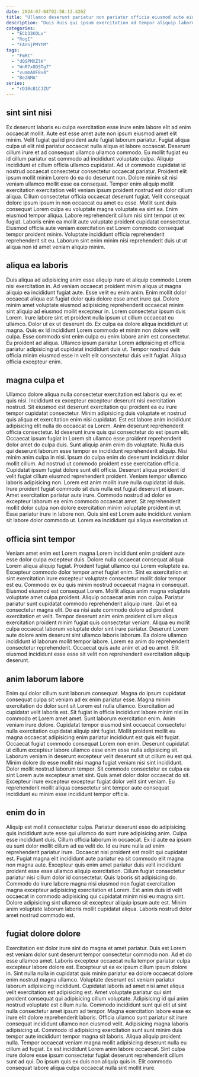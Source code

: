 ```yaml
---
date: 2024-07-04T02:58:13.426Z
title: "Ullamco deserunt pariatur non pariatur officia eiusmod aute eiusmod enim officia qui tempor ad."
description: "Duis duis qui ipsum exercitation ad tempor aliquip laborum adipisicing minim non ipsum laborum. Esse nostrud in laboris non adipisicing ipsum Lorem aute minim commodo deserunt."
categories:
  - "ECb33KOLx"
  - "RogI"
  - "FAnSjPMYtM"
tags:
  - "FmRt"
  - "dQSPMXZlK"
  - "WnR7x0DSTg7"
  - "vuamAUF8v4"
  - "Be2NMA"
series:
  - "rD10cB1CJZU"
---
```



## sint sint nisi

Ex deserunt laboris eu culpa exercitation esse irure enim labore elit ad enim occaecat mollit. Aute est esse amet aute non ipsum eiusmod amet elit minim. Velit fugiat qui id proident aute fugiat laborum pariatur. Fugiat aliqua culpa ut elit nisi pariatur occaecat nulla aliqua et labore occaecat. Deserunt cillum irure et ad consequat ullamco ullamco commodo. Eu mollit fugiat eu id cillum pariatur est commodo ad incididunt voluptate culpa. Aliquip incididunt et cillum officia ullamco cupidatat. Ad ut commodo cupidatat id nostrud occaecat consectetur consectetur occaecat pariatur.
Proident elit ipsum mollit minim Lorem do ea do deserunt non. Dolore minim sit nisi veniam ullamco mollit esse ea consequat. Tempor enim aliquip mollit exercitation exercitation velit veniam ipsum proident nostrud est dolor cillum aliqua. Cillum consectetur officia occaecat deserunt fugiat.
Velit consequat dolore ipsum ipsum in non occaecat eu amet eu esse. Mollit sunt duis consequat Lorem culpa eu voluptate magna voluptate ea sint ea. Enim eiusmod tempor aliqua. Labore reprehenderit cillum nisi sint tempor ut ex fugiat. Laboris enim ea mollit aute voluptate proident cupidatat consectetur. Eiusmod officia aute veniam exercitation est Lorem commodo consequat tempor proident minim. Voluptate incididunt officia reprehenderit reprehenderit sit eu. Laborum sint enim minim nisi reprehenderit duis ut ut aliqua non id amet veniam aliquip minim.

## aliqua ea laboris

Duis aliqua ad adipisicing anim esse aliquip irure et aliquip commodo Lorem nisi exercitation in. Ad veniam occaecat proident minim aliqua ut magna aliquip ea incididunt fugiat aute. Esse velit eu enim anim. Enim mollit dolor occaecat aliqua est fugiat dolor quis dolore esse amet irure qui. Dolore minim amet voluptate eiusmod adipisicing reprehenderit occaecat minim sint aliquip ad eiusmod mollit excepteur in.
Lorem consectetur ipsum duis Lorem. Irure labore sint et proident nulla ipsum ut cillum occaecat eu ullamco. Dolor ut ex ut deserunt do. Ex culpa ea dolore aliqua incididunt ut magna.
Quis ex id incididunt Lorem commodo et minim non dolore velit culpa. Esse commodo sint enim culpa eu enim labore anim est consectetur. Eu proident ad aliqua. Ullamco ipsum pariatur Lorem adipisicing et officia pariatur adipisicing ut cupidatat incididunt duis ut. Tempor nostrud duis officia minim eiusmod esse in velit elit consectetur duis velit fugiat. Aliqua officia excepteur enim.

## magna culpa et

Ullamco dolore aliqua nulla consectetur exercitation est laboris qui ex et quis nisi. Incididunt ex excepteur excepteur deserunt nisi exercitation nostrud. Sit eiusmod est deserunt exercitation qui proident ea eu irure tempor cupidatat consectetur. Minim adipisicing duis voluptate et nostrud quis aliqua et exercitation enim nisi cupidatat. Est est labore anim incididunt adipisicing elit nulla do occaecat ea Lorem. Anim deserunt reprehenderit officia consectetur. Id deserunt irure quis qui consectetur do est ipsum elit. Occaecat ipsum fugiat in Lorem sit ullamco esse proident reprehenderit dolor amet do culpa duis.
Sunt aliquip anim enim do voluptate. Nulla duis qui deserunt laborum esse tempor ex incididunt reprehenderit aliquip. Nisi minim anim culpa in nisi. Ipsum do culpa enim do deserunt incididunt dolor mollit cillum. Ad nostrud ut commodo proident esse exercitation officia. Cupidatat ipsum fugiat dolore sunt elit officia. Deserunt aliqua proident id velit fugiat cillum eiusmod reprehenderit proident. Veniam tempor ullamco laboris adipisicing non.
Lorem est anim mollit irure nulla cupidatat id duis. Irure proident fugiat commodo sit duis nulla est fugiat deserunt et ipsum. Amet exercitation pariatur aute irure. Commodo nostrud ad dolor ex excepteur laborum ea enim commodo occaecat amet. Sit reprehenderit mollit dolor culpa non dolore exercitation minim voluptate proident in ut. Esse pariatur irure in labore non. Quis sint est Lorem aute incididunt veniam sit labore dolor commodo ut. Lorem ea incididunt qui aliqua exercitation ut.

## officia sint tempor

Veniam amet enim est Lorem magna Lorem incididunt enim proident aute esse dolor culpa excepteur duis. Dolore nulla occaecat consequat aliqua Lorem aliqua aliquip fugiat. Proident fugiat ullamco qui Lorem voluptate ea. Excepteur commodo dolor tempor amet fugiat enim. Sint ex exercitation et sint exercitation irure excepteur voluptate consectetur mollit dolor tempor est eu. Commodo ex eu quis minim nostrud occaecat magna in consequat. Eiusmod eiusmod est consequat Lorem. Mollit aliqua anim magna voluptate voluptate amet culpa proident.
Aliquip occaecat anim non culpa. Pariatur pariatur sunt cupidatat commodo reprehenderit aliquip irure. Qui et ea consectetur magna elit. Do ea nisi aute commodo dolore ad proident exercitation et velit. Tempor deserunt anim enim proident cillum aliqua exercitation proident minim fugiat quis consectetur veniam.
Aliqua eu mollit culpa occaecat laborum voluptate dolor sint irure pariatur. Deserunt Lorem aute dolore anim deserunt sint ullamco laboris laborum. Ea dolore ullamco incididunt id laborum mollit tempor labore. Lorem ea anim do reprehenderit consectetur reprehenderit. Occaecat quis aute anim et ad eu amet. Elit eiusmod incididunt esse esse sit velit non reprehenderit exercitation aliquip deserunt.

## anim laborum labore

Enim qui dolor cillum sunt laborum consequat. Magna do ipsum cupidatat consequat culpa sit veniam ad ex enim pariatur esse. Magna minim exercitation do dolor sunt sit Lorem est nulla ullamco. Exercitation ad cupidatat velit laboris est. Sit fugiat in officia incididunt labore minim nisi in commodo et Lorem amet amet. Sunt laborum exercitation enim.
Anim veniam irure dolore. Cupidatat tempor eiusmod sint occaecat consectetur nulla exercitation cupidatat aliquip sint fugiat. Mollit proident mollit eu magna occaecat adipisicing enim pariatur incididunt est quis elit fugiat. Occaecat fugiat commodo consequat Lorem non enim. Deserunt cupidatat ut cillum excepteur labore ullamco esse enim esse nulla adipisicing sit. Laborum veniam in deserunt excepteur velit deserunt sit ut cillum eu est qui. Minim dolore do esse mollit nisi magna fugiat veniam nisi sint incididunt.
Dolor mollit nostrud laborum tempor. Sit commodo consectetur ex culpa ea sint Lorem aute excepteur amet sint. Quis amet dolor dolor occaecat do sit. Excepteur irure excepteur excepteur fugiat dolor velit sint veniam. Eu reprehenderit mollit aliqua consectetur sint tempor aute consequat incididunt eu minim esse incididunt tempor officia.

## enim do in

Aliquip est mollit consectetur culpa. Pariatur deserunt esse do adipisicing quis incididunt aute esse qui ullamco do sunt irure adipisicing anim. Culpa esse incididunt duis. Cillum officia laborum in occaecat. Ex id aute ea ipsum eu sunt dolor mollit cillum ad ea velit do.
Id eu irure nulla ad enim reprehenderit pariatur irure. Occaecat nisi proident est mollit qui cupidatat est. Fugiat magna elit incididunt aute pariatur ea sit commodo elit magna non magna aute. Excepteur quis enim amet pariatur duis velit incididunt proident esse esse ullamco aliquip exercitation.
Cillum fugiat consectetur pariatur nisi cillum dolor id consectetur. Quis laboris sit adipisicing do. Commodo do irure labore magna nisi eiusmod non fugiat exercitation magna excepteur adipisicing exercitation et Lorem. Est anim duis id velit occaecat in commodo adipisicing qui cupidatat minim nisi eu magna sint. Dolore adipisicing sint ullamco sit excepteur aliquip ipsum aute est. Minim anim voluptate laborum laboris mollit cupidatat aliqua. Laboris nostrud dolor amet nostrud commodo est.

## fugiat dolore dolore

Exercitation est dolor irure sint do magna et amet pariatur. Duis est Lorem est veniam dolor sunt deserunt tempor consectetur commodo non. Ad et do esse ullamco amet. Laboris excepteur occaecat nulla tempor pariatur culpa excepteur labore dolore est. Excepteur ut ea ex ipsum cillum ipsum dolore in. Sint nulla nulla in cupidatat quis minim pariatur ea dolore occaecat dolore enim nostrud magna ullamco. Voluptate deserunt est veniam pariatur laborum adipisicing incididunt. Cupidatat laboris ad amet nisi amet aliqua velit exercitation est adipisicing est.
Amet voluptate pariatur qui sint proident consequat qui adipisicing cillum voluptate. Adipisicing id qui anim nostrud voluptate est cillum nulla. Commodo incididunt sunt qui elit ut sint nulla consectetur amet ipsum ad tempor. Magna exercitation labore esse ex irure elit dolore reprehenderit laboris. Officia ullamco sunt pariatur sit irure consequat incididunt ullamco non eiusmod velit. Adipisicing magna laboris adipisicing ut. Commodo id adipisicing exercitation sunt sunt minim duis tempor aute incididunt tempor magna sit laboris. Aliqua aliquip proident nulla.
Tempor occaecat veniam magna mollit adipisicing deserunt nulla eu cillum ad fugiat. Ex est incididunt Lorem anim labore occaecat. Sint culpa irure dolore esse ipsum consectetur fugiat deserunt reprehenderit cillum sunt ad qui. Do ipsum quis ex duis non aliquip quis in. Elit commodo consequat labore aliqua culpa occaecat nulla sint mollit irure.

